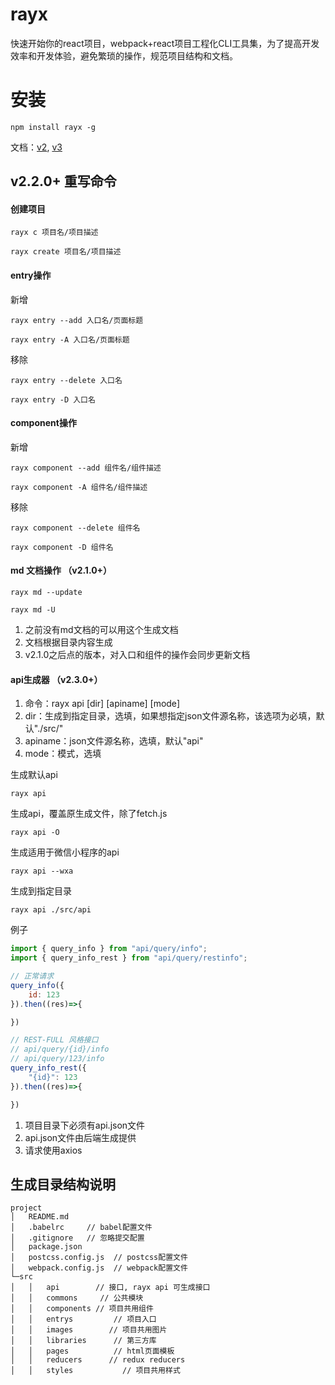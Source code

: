 # rayx
快速开始你的react项目，webpack+react项目工程化CLI工具集，为了提高开发效率和开发体验，避免繁琐的操作，规范项目结构和文档。

# 安装
```
npm install rayx -g
```
文档：[v2](https://github.com/WangXueZhi/rayx/tree/v2),
[v3](https://github.com/WangXueZhi/rayx/tree/v3)

## v2.2.0+ 重写命令

#### 创建项目
```node
rayx c 项目名/项目描述
```
```node
rayx create 项目名/项目描述
```

#### entry操作

新增
```node
rayx entry --add 入口名/页面标题
```
```node
rayx entry -A 入口名/页面标题
```
移除
```node
rayx entry --delete 入口名
```
```node
rayx entry -D 入口名
```


#### component操作

新增
```node
rayx component --add 组件名/组件描述
```
```node
rayx component -A 组件名/组件描述
```
移除
```node
rayx component --delete 组件名
```
```node
rayx component -D 组件名
```

#### md 文档操作 （v2.1.0+）

```node
rayx md --update
```
```node
rayx md -U
```

1. 之前没有md文档的可以用这个生成文档
2. 文档根据目录内容生成
3. v2.1.0之后点的版本，对入口和组件的操作会同步更新文档

#### api生成器 （v2.3.0+）

1. 命令：rayx api [dir] [apiname] [mode]
2. dir：生成到指定目录，选填，如果想指定json文件源名称，该选项为必填，默认"./src/"
3. apiname：json文件源名称，选填，默认"api"
4. mode：模式，选填

生成默认api

```node
rayx api
```

生成api，覆盖原生成文件，除了fetch.js

```node
rayx api -O
```

生成适用于微信小程序的api

```node
rayx api --wxa
```

生成到指定目录

```node
rayx api ./src/api
```

例子

```javascript
import { query_info } from "api/query/info";
import { query_info_rest } from "api/query/restinfo";

// 正常请求
query_info({
    id: 123
}).then((res)=>{

})

// REST-FULL 风格接口
// api/query/{id}/info
// api/query/123/info
query_info_rest({
    "{id}": 123
}).then((res)=>{

})
```

1. 项目目录下必须有api.json文件
2. api.json文件由后端生成提供
3. 请求使用axios

## 生成目录结构说明
```node
project
│   README.md
│   .babelrc     // babel配置文件
│   .gitignore   // 忽略提交配置
│   package.json  
│   postcss.config.js  // postcss配置文件
│   webpack.config.js  // webpack配置文件
└─src
│   │   api        // 接口, rayx api 可生成接口
│   │   commons     // 公共模块
│   │   components // 项目共用组件
│   │   entrys         // 项目入口
│   │   images        // 项目共用图片
│   │   libraries      // 第三方库
│   │   pages          // html页面模板
│   │   reducers      // redux reducers
│   │   styles           // 项目共用样式
```
